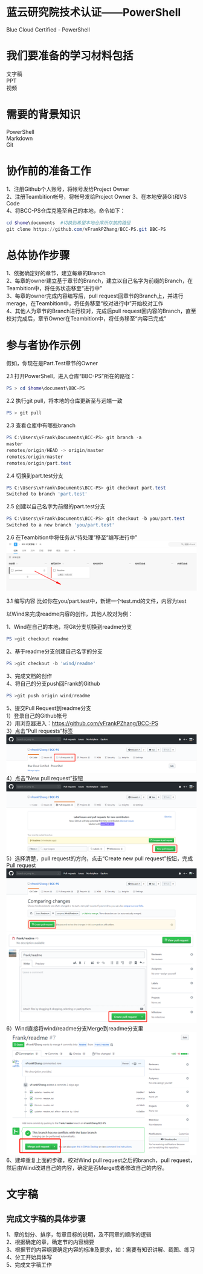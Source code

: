 # 蓝云研究院技术认证——PowerShell

Blue Cloud Certified - PowerShell

# 我们要准备的学习材料包括

  文字稿  
  PPT  
  视频

# 需要的背景知识

PowerShell  
Markdown  
Git  

# 协作前的准备工作
  
  1、注册Github个人账号，将帐号发给Project Owner  
  2、注册Teambition帐号，将帐号发给Project Owner
  3、在本地安装Git和VS Code  
  4、将BCC-PS仓库克隆至自己的本地，命令如下：  
  ```powershell
  cd $home\documents  #切换到希望本地仓库所存放的路径
  git clone https://github.com/vFrankPZhang/BCC-PS.git BBC-PS
  ```

# 总体协作步骤

  1、依据确定好的章节，建立每章的Branch  
  2、每章的owner建立基于章节的Branch，建立以自己名字为前缀的Branch，在Teambition中，将任务状态移至“进行中”  
  3、每章的owner完成内容编写后，pull request回章节的Branch上，并进行merage，在Teambition中，将任务移至“校对进行中”开始校对工作  
  4、其他人为章节的Branch进行校对，完成后pull request回内容的Branch，直至校对完成后，章节Owner在Teambition中，将任务移至“内容已完成”  


# 参与者协作示例

假如，你现在是Part.Test章节的Owner
  

2.1 打开PowerShell，进入仓库“BBC-PS”所在的路径：
```powershell
PS > cd $home\document\BBC-PS
```
2.2 执行git pull，将本地的仓库更新至与远端一致
```powershell
PS > git pull
```
2.3 查看仓库中有哪些branch
```powershell
PS C:\Users\vFrank\Documents\BCC-PS> git branch -a
master
remotes/origin/HEAD -> origin/master
remotes/origin/master
remotes/origin/part.test
```
2.4 切换到part.test分支
```powershell
PS C:\Users\vFrank\Documents\BCC-PS> git checkout part.test
Switched to branch 'part.test'
```
2.5 创建以自己名字为前缀的part.test分支
```powershell
PS C:\Users\vFrank\Documents\BCC-PS> git checkout -b you/part.test
Switched to a new branch 'you/part.test'
```
2.6 在Teambition中将任务从“待处理”移至“编写进行中”
![Teambition](images/readme.teambition.1.png)

3.1 编写内容
比如你在you/part.test中，新建一个test.md的文件，内容为test



以Wind来完成readme内容的创作，其他人校对为例：

  1、Wind在自己的本地，将Git分支切换到readme分支  
  ```powershell
  PS >git checkout readme
  ```  
  2、基于readme分支创建自己名字的分支
  ```powershell
  PS >git checkout -b 'wind/readme'
  ```
  3、完成文档的创作  
  4、将自己的分支push回Frank的Github
  ```powershell
  PS >git push origin wind/readme
  ```
  5、提交Pull Request到readme分支  
  1）登录自己的Github帐号  
  2）用浏览器进入：https://github.com/vFrankPZhang/BCC-PS  
  3）点击“Pull requests”标签  
  ![](images/readme.pullrequest.1.png)
  4）点击“New pull request”按钮  
  ![](images/readme.pullrequest.2.png)
  5）选择清楚，pull request的方向，点击“Create new pull request”按钮，完成Pull request  
  ![](images/readme.pullrequest.3.png)
  ![](images/readme.pullrequest.4.png)
  6）Wind直接将wind/readme分支Merge到readme分支里
  ![](images/readme.pullrequest.5.png)
  6、建坤重复上面的步骤，校对Wind pull request之后的branch，pull request，然后由Wind改进自己的内容，确定是否Merge或者修改自己的内容。

# 文字稿

## 完成文字稿的具体步骤

  1、章的划分、排序，每章目标的说明，及不同章的顺序的逻辑  
  2、根据确定的章，确定节的内容纲要  
  3、根据节的内容纲要确定内容的标准及要求，如：需要有知识讲解、截图、练习  
  4、分工开始具体写  
  5、完成文字稿工作


